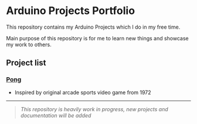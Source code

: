 # Arduino Projects Portfolio

This repository contains my Arduino Projects which I do in my free time. 

Main purpose of this repository is for me to learn new things and showcase my work to others.

## Project list

### [Pong](pong )

- Inspired by original arcade sports video game from 1972

---

> *This repository is heavily work in progress, new projects and documentation will be added*
